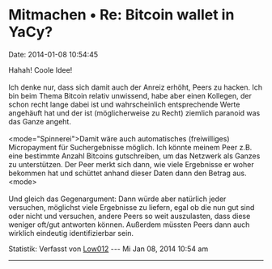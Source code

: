 Mitmachen • Re: Bitcoin wallet in YaCy?
=======================================

Date: 2014-01-08 10:54:45

Hahah! Coole Idee!\
\
Ich denke nur, dass sich damit auch der Anreiz erhöht, Peers zu hacken.
Ich bin beim Thema Bitcoin relativ unwissend, habe aber einen Kollegen,
der schon recht lange dabei ist und wahrscheinlich entsprechende Werte
angehäuft hat und der ist (möglicherweise zu Recht) ziemlich paranoid
was das Ganze angeht.\
\
\<mode=\"Spinnerei\"\>Damit wäre auch automatisches (freiwilliges)
Micropayment für Suchergebnisse möglich. Ich könnte meinem Peer z.B.
eine bestimmte Anzahl Bitcoins gutschreiben, um das Netzwerk als Ganzes
zu unterstützen. Der Peer merkt sich dann, wie viele Ergebnisse er woher
bekommen hat und schüttet anhand dieser Daten dann den Betrag
aus.\<mode\>\
\
Und gleich das Gegenargument: Dann würde aber natürlich jeder versuchen,
möglichst viele Ergebnisse zu liefern, egal ob die nun gut sind oder
nicht und versuchen, andere Peers so weit auszulasten, dass diese
weniger oft/gut antworten können. Außerdem müssten Peers dann auch
wirklich eindeutig identifizierbar sein.

Statistik: Verfasst von
[Low012](http://forum.yacy-websuche.de/memberlist.php?mode=viewprofile&u=62)
--- Mi Jan 08, 2014 10:54 am

------------------------------------------------------------------------
